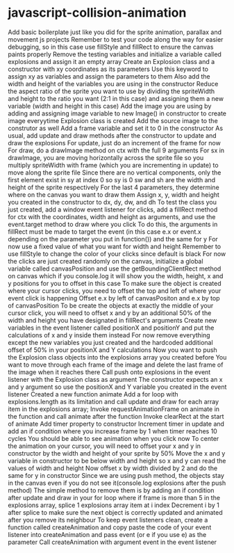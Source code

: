 # javascript-collision-animation

Add basic boilerplate just like you did for the sprite animation, parallax and movement js projects
Remember to test your code along the way for easier debugging, so in this case use fillStyle and fillRect to ensure the canvas paints properly
Remove the testing variables and initialize a variable called explosions and assign it an empty array
Create an Explosion class and a constructor with xy coordinates as its parameters
Use this keyword to assign xy as variables and assign the parameters to them
Also add the width and height of the variables you are using in the constructor
Reduce the aspect ratio of the sprite you want to use by dividing the spriteWidth and height to the ratio you want (2:1 in this case) and assigning them a new variable (width and height in this case)
Add the image you are using by adding and assigning image variable to new Image() in constructor to create image everyytime Explosion class is created
Add the source image to the construtor as well
Add a frame variable and set it to 0 in the constructor
As usual, add update and draw methods after the constructor to update and draw the explosions
For update, just do an increment of the frame for now
For draw, do a drawImage method on ctx with the full 9 arguments
For sx in drawImage, you are moving horizontally across the sprite file so you multiply spriteWidth with frame (which you are incrementing in update) to move along the sprite file
Since there are no vertical components, only the first element exist in sy at index 0 so sy is 0
sw and sh are the width and height of the sprite respectively
For the last 4 parameters, they determine where on the canvas you want to draw them
Assign x, y, width and height you created in the constructor to dx, dy, dw, and dh
To test the class you just created, add a window event listener for clicks, add a fillRect method for ctx with the coordinates, width and height as arguments, and use the event.target method to draw where you click
To do this, the arguments in fillRect must be made to target the event (in this case e.x or event.x depending on the parameter you put in function()) and the same for y
For now use a fixed value of what you want for width and height
Remember to use fillStyle to change the color of your clicks since default is black
For now the clicks are just created randomly on the canvas, initialize a global variable called canvasPosition and use the getBoundingClientRect method on canvas which if you console.log it will show you the width, height, x and y positions for you to offset in this case
To make sure the object is created where your cursor clicks, you need to offset the top and left of where your event click is happening
Offset e.x by left of canvasPositon and e.x by top of canvasPosition
To be create the objects at exactly the middle of your cursor click, you will need to offset x and y by an additional 50% of the width and height you have designated in fillRect's arguments
Create new variables in the event listener called positionX and positionY and put the calculations of x and y inside them instead
For now remove everything except the new variables you just created and the hardcoded additional offset of 50% in your positionX and Y calculations
Now you want to push the Explosion class objects into the explosions array you created before
You want to move through each frame of the image and delete the last frame of the image when it reaches there
Call push onto explosions in the event listener with the Explosion class as argument
The constructor expects an x and y argument so use the positionX and Y variable you created in the event listener
Created a new function animate
Add a for loop with explosions.length as its limitation and call update and draw for each array item in the explosions array;
Invoke requestAnimationFrame on animate in the function and call animate after the function
Invoke clearRect at the start of animate
Add timer property to constructor
Increment timer in update and add an if condition where you increase frame by 1 when timer reaches 10 cycles
You should be able to see animation when you click now
To center the animation on your cursor, you will need to offset your x and y in constructor by the width and height of your sprite by 50%
Move the x and y variable in constructor to be below width and height so x and y can read the values of width and height
Now offset x by width divided by 2 and do the same for y in constructor
Since we are using push method, the objects stay in the canvas even if you do not see it(console.log explosions after the push method)
The simple method to remove them is by adding an if condition after update and draw in your for loop where if frame is more than 5 in the explosions array, splice 1 explosions array item at i index
Decrement i by 1 after splice to make sure the next object is correctly updated and animated after you remove its neighbour
To keep event listeners clean, create a function called createAnimation and copy paste the code of your event listener into createAnimation and pass event (or e if you use e) as the parameter
Call createAnimation with argument event in the event listener
